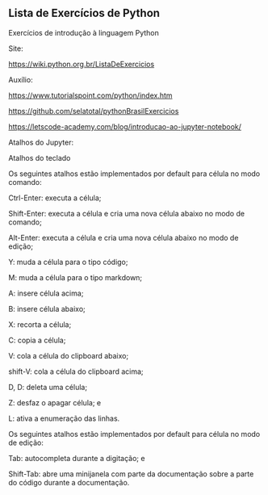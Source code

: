 ## Lista de Exercícios de Python
Exercícios de introdução à linguagem Python


Site:

https://wiki.python.org.br/ListaDeExercicios

Auxílio:

https://www.tutorialspoint.com/python/index.htm

https://github.com/selatotal/pythonBrasilExercicios

https://letscode-academy.com/blog/introducao-ao-jupyter-notebook/


Atalhos do Jupyter:

Atalhos do teclado

Os seguintes atalhos estão implementados por default para célula no modo comando:

Ctrl-Enter: executa a célula;

Shift-Enter: executa a célula e cria uma nova célula abaixo no modo de comando;

Alt-Enter: executa a célula e cria uma nova célula abaixo no modo de edição;

Y: muda a célula para o tipo código;

M: muda a célula para o tipo markdown;

A: insere célula acima;

B: insere célula abaixo;

X: recorta a célula;

C: copia a célula;

V: cola a célula do clipboard abaixo;

shift-V: cola a célula do clipboard acima;

D, D: deleta uma célula;

Z: desfaz o apagar célula; e

L: ativa a enumeração das linhas.



Os seguintes atalhos estão implementados por default para célula no modo de edição:

Tab: autocompleta durante a digitação; e

Shift-Tab: abre uma minijanela com parte da documentação sobre a parte do código durante a documentação.
